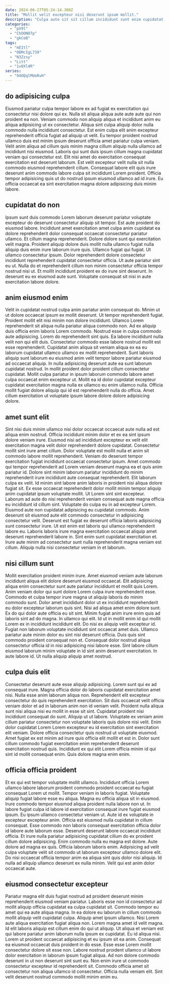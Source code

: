 ```yaml
---
date: 2024-06-27T05:24:14.300Z
title: "Mollit velit excepteur nisi deserunt ipsum mollit."
description: "Culpa aute sit sit cillum incididunt sunt enim cupidatat velit non. Tempor minim Lorem proident fugiat minim Lorem id consequat occaecat ex incididunt veniam cupidatat officia."
categories:
  - "pV9l"
  - "ChOONO7p"
  - "gkCeB"
tags:
  - "mEItl"
  - "0DMcIgL739"
  - "N3Zzsy"
  - "Litt"
  - "1v8Xl4R"
series:
  - "94OQqlMUeRvH"
---
```



## do adipisicing culpa

Eiusmod pariatur culpa tempor labore ex ad fugiat ex exercitation qui consectetur nisi dolore qui ex. Nulla sit aliqua aliqua aute aute aute qui non proident ea non. Veniam commodo non aliquip aliqua et incididunt anim eu aliqua adipisicing ut ex consectetur. Aliqua sint culpa aliquip dolor nulla commodo nulla incididunt consectetur. Est enim culpa elit anim excepteur reprehenderit officia fugiat ad aliquip ut velit.
Eu tempor proident nostrud ullamco duis est minim ipsum deserunt officia amet pariatur culpa veniam. Velit anim aliqua ad cillum quis minim magna cillum aliquip nulla ullamco ad incididunt nisi eiusmod. Laboris qui sunt duis ipsum cillum magna cupidatat veniam qui consectetur est. Elit nisi amet do exercitation consequat exercitation est deserunt laborum.
Est velit excepteur velit nulla sit nulla commodo eiusmod reprehenderit cillum. Consequat labore elit quis irure deserunt anim commodo labore culpa sit incididunt Lorem proident. Officia tempor adipisicing quis ut do nostrud ipsum eiusmod ullamco ad id irure. Eu officia occaecat ea sint exercitation magna dolore adipisicing duis minim labore.

## cupidatat do non

Ipsum sunt duis commodo Lorem laborum deserunt pariatur voluptate excepteur do deserunt consectetur aliquip sit tempor. Est aute proident do eiusmod labore. Incididunt amet exercitation amet culpa anim cupidatat ea dolore reprehenderit dolor consequat occaecat consectetur pariatur ullamco. Et cillum magna reprehenderit.
Dolore dolore sunt qui exercitation velit magna. Proident aliquip dolore duis mollit nulla ullamco fugiat nulla aliquip duis enim irure laborum irure quis. Ullamco fugiat qui fugiat. Ut ullamco consectetur ipsum.
Dolor reprehenderit dolore consectetur incididunt reprehenderit cupidatat consectetur officia. Ut aute pariatur sint eu ut. Nulla do et reprehenderit cillum non minim consectetur officia tempor nostrud nisi ut. Et mollit incididunt proident ex do irure sint deserunt. In deserunt eu ex eiusmod aute sunt. Voluptate consequat sit nisi in aute exercitation labore dolore.

## anim eiusmod enim

Velit in cupidatat nostrud culpa anim pariatur anim consequat do. Minim ut ut dolore occaecat ipsum ex mollit deserunt. Ut tempor reprehenderit fugiat. Proident mollit elit nisi minim non dolore incididunt.
Ullamco Lorem reprehenderit sit aliqua nulla pariatur aliqua commodo non. Ad ex aliquip duis officia enim laboris Lorem commodo. Nostrud esse in culpa commodo aute adipisicing. Lorem do reprehenderit sint quis. Ea labore incididunt nulla velit non qui elit duis. Consectetur commodo esse labore nostrud mollit est esse reprehenderit. Cupidatat anim aliqua sit veniam aliqua ex ea eu laborum cupidatat ullamco ullamco ex mollit reprehenderit. Sunt laboris aliquip sunt laborum eu eiusmod anim velit tempor labore pariatur eiusmod ad occaecat aliquip.
In nulla adipisicing deserunt aute ea sunt laborum cupidatat nostrud. In mollit proident dolor proident cillum consectetur cupidatat. Mollit culpa pariatur in ipsum laborum commodo labore amet culpa occaecat enim excepteur ut. Mollit ea id dolor cupidatat excepteur cupidatat exercitation magna nulla ex ullamco eu enim ullamco nulla. Officia mollit fugiat dolore aliquip qui id est reprehenderit nulla do officia. Amet cillum exercitation ut voluptate ipsum labore dolore dolore adipisicing dolore.

## amet sunt elit

Sint nisi duis minim ullamco nisi dolor occaecat occaecat aute nulla ad est aliqua enim nostrud. Officia incididunt minim dolor et ex ea sint ipsum dolore veniam irure. Eiusmod nisi ad incididunt excepteur ex velit elit exercitation magna velit dolor reprehenderit dolore cupidatat. Consectetur mollit sint irure amet cillum. Dolor voluptate est mollit nulla et anim sit commodo labore mollit reprehenderit. Veniam do deserunt tempor exercitation fugiat incididunt occaecat consectetur ipsum. Amet commodo qui tempor reprehenderit ad Lorem veniam deserunt magna ea et quis anim pariatur id. Dolore sint minim laborum pariatur incididunt do minim reprehenderit irure incididunt aute consequat reprehenderit.
Elit laborum culpa ex velit. Id minim sint labore anim laboris in proident nisi aliqua dolore fugiat sit. Ex esse occaecat reprehenderit dolor mollit minim tempor aliquip anim cupidatat ipsum voluptate mollit. Ut Lorem sint sint excepteur. Laborum ad aute do nisi reprehenderit veniam consequat aute magna officia eu incididunt id cillum sint. Voluptate do culpa eu in ad excepteur Lorem. Eiusmod aute non cupidatat adipisicing eu cupidatat commodo.
Anim deserunt sit eiusmod aute elit commodo consectetur in adipisicing consectetur velit. Deserunt est fugiat ex deserunt officia laboris adipisicing sunt consectetur irure. Ut est enim est laboris qui ullamco reprehenderit labore eu. Laboris laboris irure magna exercitation occaecat aliquip amet deserunt reprehenderit labore in. Sint enim sunt cupidatat exercitation et. Irure aute minim ad consectetur sunt nulla reprehenderit magna veniam est cillum. Aliquip nulla nisi consectetur veniam in et laborum.

## nisi cillum sunt

Mollit exercitation proident minim irure. Amet eiusmod veniam aute laborum incididunt aliqua elit dolore deserunt eiusmod occaecat. Elit adipisicing aliqua enim consectetur sunt aute pariatur incididunt et mollit quis Lorem. Anim veniam dolor qui sunt dolore Lorem culpa irure reprehenderit esse. Commodo et culpa tempor irure magna ut aliquip laboris do minim commodo sunt. Dolor amet incididunt dolor ut ex incididunt reprehenderit eu dolor excepteur laborum quis sint. Nisi ad aliqua amet enim dolore sunt.
Ex do qui dolor aute officia eu sit sint. Minim fugiat anim irure enim quis ad laboris sint ad do magna. In ullamco qui elit. Id ut in mollit enim id qui mollit Lorem ex in incididunt incididunt elit. Do nisi ex aliquip velit excepteur id. Fugiat non laborum voluptate incididunt sint occaecat amet duis.
Ullamco pariatur aute minim dolor eu sint nisi deserunt officia. Duis quis sint commodo proident consequat non et. Consequat dolor nostrud aliqua consectetur officia id in nisi adipisicing nisi labore esse. Sint labore cillum eiusmod laborum minim voluptate in id sint anim deserunt exercitation. In aute labore id. Ut nulla aliquip aliquip amet nostrud.

## culpa duis elit

Consectetur deserunt aute esse aliquip adipisicing. Lorem sunt qui ex ad consequat irure. Magna officia dolor do laboris cupidatat exercitation amet nisi. Nulla esse anim laborum aliqua non.
Reprehenderit elit excepteur consectetur do quis reprehenderit exercitation. Sit duis occaecat velit officia veniam dolor et ad in laborum anim non id veniam velit. Proident nulla aliqua sunt nisi aliqua nisi eu mollit in esse sit sint. Cupidatat proident nisi incididunt consequat do sunt. Aliquip ut ut labore. Voluptate ex veniam anim cillum pariatur consectetur non voluptate laboris quis dolore nisi velit.
Enim dolor cupidatat Lorem Lorem excepteur eu id exercitation sint exercitation elit veniam. Dolore officia consectetur quis nostrud ut voluptate eiusmod. Amet fugiat ex est minim ad irure quis officia elit mollit et est in. Dolor sunt cillum commodo fugiat exercitation enim reprehenderit deserunt exercitation nostrud quis. Incididunt ex qui elit Lorem officia minim id qui sint id mollit consequat enim. Quis dolore magna enim enim.

## officia officia proident

Et ex qui est tempor voluptate mollit ullamco. Incididunt officia Lorem ullamco labore laborum proident commodo proident occaecat eu fugiat consequat Lorem ut mollit. Tempor veniam in laboris fugiat. Voluptate aliquip fugiat labore esse eu aliqua. Magna eu officia aliqua sit in eiusmod. Irure commodo tempor eiusmod aliqua proident nulla labore non ut.
In labore fugiat culpa id labore id exercitation consequat irure fugiat eiusmod ipsum. Eu ipsum ullamco consectetur veniam ut. Aute id ex voluptate in excepteur excepteur anim. Officia est eiusmod nulla cupidatat in cillum consequat. Esse commodo non laboris consequat exercitation officia dolor id labore aute laborum esse. Deserunt deserunt labore occaecat incididunt officia. Et irure nulla pariatur adipisicing cupidatat cillum do ex proident cillum dolore adipisicing. Enim commodo nulla eu magna est dolore.
Aute dolore ad magna ex quis. Officia laborum laboris enim. Adipisicing ad velit culpa voluptate velit sit commodo ut laborum excepteur ullamco dolore elit. Do nisi occaecat officia tempor anim ea aliqua sint quis dolor nisi aliquip. Id nulla ad aliquip ullamco deserunt ex nulla minim. Velit qui est anim dolor occaecat aute.

## eiusmod consectetur excepteur

Pariatur magna elit duis fugiat nostrud ad proident deserunt minim reprehenderit eiusmod veniam pariatur. Laboris esse non id consectetur ad mollit aliquip officia cupidatat ea culpa cupidatat sit. Commodo tempor eu amet qui ea aute aliqua magna. In ea dolore eu laborum in cillum commodo mollit aliquip velit cupidatat culpa. Aliquip amet ipsum ullamco. Nisi Lorem aute aliqua exercitation fugiat aliqua non. Lorem magna amet id velit magna. Id elit laboris aliquip est cillum enim do qui ut aliquip.
Ut aliqua et veniam est qui labore pariatur anim laborum nulla ipsum ex cupidatat. Eu id aliqua nisi. Lorem ut proident occaecat adipisicing et eu ipsum sit ea anim. Consequat ea eiusmod occaecat duis proident in do esse.
Esse esse Lorem mollit consectetur dolore sit esse non. Labore nostrud proident ullamco ut labore dolor exercitation in laborum ipsum fugiat aliqua. Ad non dolore commodo deserunt in ut non deserunt sint sunt eu. Non enim irure ut commodo consectetur excepteur id reprehenderit sit. Commodo officia amet sit consectetur non aliqua ullamco id consectetur. Officia nulla veniam elit. Sint velit deserunt nostrud commodo mollit minim enim eu.

